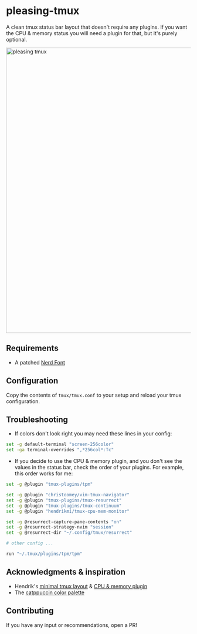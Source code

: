# pleasing-tmux
A clean tmux status bar layout that doesn't require any plugins. If you want the CPU & memory status you will need a plugin for that, but it's purely optional.

<img width="1379" height="779" alt="pleasing tmux" src="https://github.com/user-attachments/assets/7e5ba3a1-d580-4af4-997f-a376e07fbd8d" />

## Requirements
- A patched [Nerd Font](https://www.nerdfonts.com/)

## Configuration
Copy the contents of `tmux/tmux.conf` to your setup and reload your tmux configuration.

## Troubleshooting
- If colors don't look right you may need these lines in your config:
```sh
set -g default-terminal "screen-256color"
set -ga terminal-overrides ",*256col*:Tc"
```
- If you decide to use the CPU & memory plugin, and you don't see the values in the status bar, check the order of your plugins. For example, this order works for me:
```sh
set -g @plugin "tmux-plugins/tpm"

set -g @plugin "christoomey/vim-tmux-navigator"
set -g @plugin "tmux-plugins/tmux-resurrect"
set -g @plugin "tmux-plugins/tmux-continuum"
set -g @plugin "hendrikmi/tmux-cpu-mem-monitor"

set -g @resurrect-capture-pane-contents "on"
set -g @resurrect-strategy-nvim "session"
set -g @resurrect-dir "~/.config/tmux/resurrect"

# other config ...

run "~/.tmux/plugins/tpm/tpm"
```

## Acknowledgments & inspiration
- Hendrik's [minimal tmux layout](https://youtu.be/6Jgl5wphD00) & [CPU & memory plugin](https://github.com/hendrikmi/tmux-cpu-mem-monitor)
- The [catppuccin color palette](https://catppuccin.com/palette/)

## Contributing
If you have any input or recommendations, open a PR!

